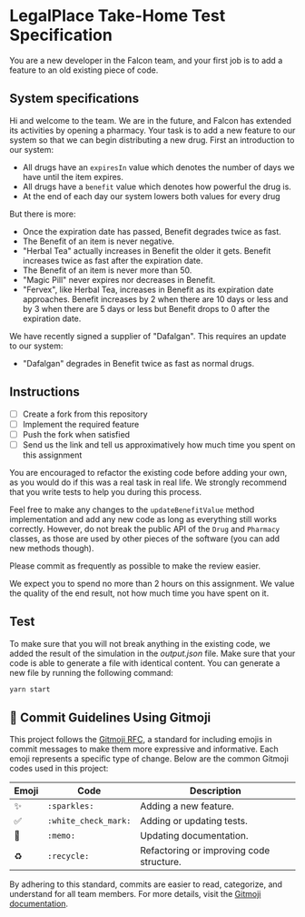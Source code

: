 # LegalPlace Take-Home Test Specification

You are a new developer in the Falcon team, and your first job is to add a feature to an old existing piece of code.

## System specifications

Hi and welcome to the team. We are in the future, and Falcon has extended its activities by opening a pharmacy. Your task is to add a new feature to our system so that we can begin distributing a new drug. First an introduction to our system:

- All drugs have an `expiresIn` value which denotes the number of days we have until the item expires.
- All drugs have a `benefit` value which denotes how powerful the drug is.
- At the end of each day our system lowers both values for every drug

But there is more:

- Once the expiration date has passed, Benefit degrades twice as fast.
- The Benefit of an item is never negative.
- "Herbal Tea" actually increases in Benefit the older it gets. Benefit increases twice as fast after the expiration date.
- The Benefit of an item is never more than 50.
- "Magic Pill" never expires nor decreases in Benefit.
- "Fervex", like Herbal Tea, increases in Benefit as its expiration date approaches. Benefit increases by 2 when there are 10 days or less and by 3 when there are 5 days or less but Benefit drops to 0 after the expiration date.

We have recently signed a supplier of "Dafalgan". This requires an update to our system:

- "Dafalgan" degrades in Benefit twice as fast as normal drugs.

## Instructions

- [ ] Create a fork from this repository
- [ ] Implement the required feature
- [ ] Push the fork when satisfied
- [ ] Send us the link and tell us approximatively how much time you spent on this assignment

You are encouraged to refactor the existing code before adding your own, as you would do if this was a real task in real life. We strongly recommend that you write tests to help you during this process.

Feel free to make any changes to the `updateBenefitValue` method implementation and add any new code as long as everything still works correctly. However, do not break the public API of the `Drug` and `Pharmacy` classes, as those are used by other pieces of the software (you can add new methods though).

Please commit as frequently as possible to make the review easier.

We expect you to spend no more than 2 hours on this assignment. We value the quality of the end result, not how much time you have spent on it.

## Test

To make sure that you will not break anything in the existing code, we added the result of the simulation in the _output.json_ file. Make sure that your code is able to generate a file with identical content. You can generate a new file by running the following command:

```sh
yarn start
```

## 🎨 Commit Guidelines Using Gitmoji

This project follows the [Gitmoji RFC](https://gitmoji.dev/), a standard for including emojis in commit messages to make them more expressive and informative. Each emoji represents a specific type of change. Below are the common Gitmoji codes used in this project:

| Emoji | Code                 | Description                          |
|-------|----------------------|--------------------------------------|
| ✨    | `:sparkles:`         | Adding a new feature.                |
| ✅    | `:white_check_mark:` | Adding or updating tests.            |
| 📝    | `:memo:`             | Updating documentation.              |
| ♻️    | `:recycle:`          | Refactoring or improving code structure. |


By adhering to this standard, commits are easier to read, categorize, and understand for all team members. For more details, visit the [Gitmoji documentation](https://gitmoji.dev/).
